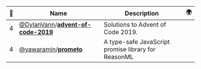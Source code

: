 |:star2: | Name | Description | 🌍|
|---|---|---|---|
|4|[@DylanVann](https://github.com/DylanVann)/[**advent-of-code-2019**](https://github.com/DylanVann/advent-of-code-2019)|Solutions to Advent of Code 2019.||
|4|[@yawaramin](https://github.com/yawaramin)/[**prometo**](https://github.com/yawaramin/prometo)|A type-safe JavaScript promise library for ReasonML||

